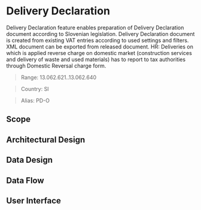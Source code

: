 # Delivery Declaration

Delivery Declaration feature enables preparation of Delivery Declaration document according to Slovenian legislation. Delivery Declaration document is created from existing VAT entries according to used settings and filters. XML document can be exported from released document. HR: Deliveries on which is applied reverse charge on domestic market (construction services and delivery of waste and used materials) has to report to tax authorities through Domestic Reversal charge form.

> Range: 13.062.621..13.062.640

> Country: SI

> Alias: PD-O

## Scope

## Architectural Design 

## Data Design

## Data Flow

## User Interface
